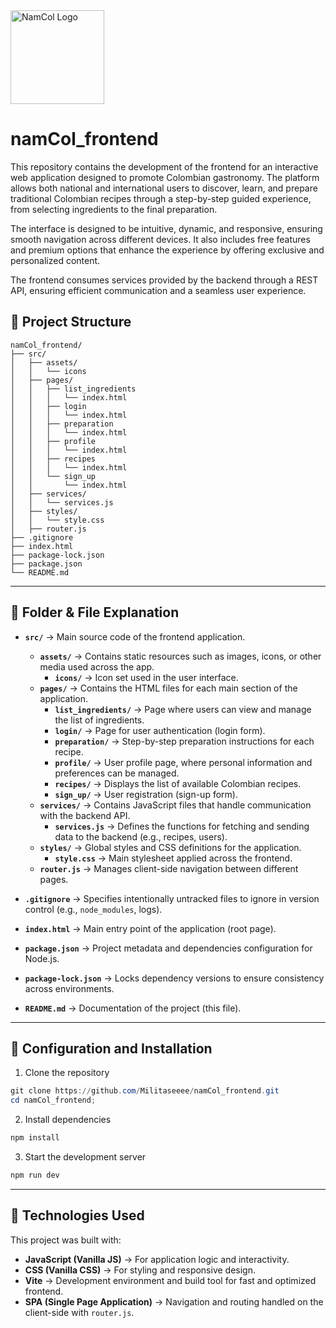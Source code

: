 <img src="src/assets/logo%20ñamcol%20largo%20black%201.png" alt="NamCol Logo" width="150"/>

# namCol_frontend

This repository contains the development of the frontend for an interactive web application designed to promote Colombian gastronomy. The platform allows both national and international users to discover, learn, and prepare traditional Colombian recipes through a step-by-step guided experience, from selecting ingredients to the final preparation.

The interface is designed to be intuitive, dynamic, and responsive, ensuring smooth navigation across different devices. It also includes free features and premium options that enhance the experience by offering exclusive and personalized content.

The frontend consumes services provided by the backend through a REST API, ensuring efficient communication and a seamless user experience.

## 📁 Project Structure
```
namCol_frontend/
├── src/
│   ├── assets/
│   │   └── icons
│   ├── pages/
│   │   ├── list_ingredients
│   │   │   └── index.html
│   │   ├── login
│   │   │   └── index.html
│   │   ├── preparation
│   │   │   └── index.html
│   │   ├── profile
│   │   │   └── index.html
│   │   ├── recipes
│   │   │   └── index.html
│   │   └── sign_up
│   │       └── index.html
│   ├── services/
│   │   └── services.js
│   ├── styles/
│   │   └── style.css
│   ├── router.js                
├── .gitignore
├── index.html     
├── package-lock.json
├── package.json
└── README.md
```

---

## 📂 Folder & File Explanation  

- **`src/`** → Main source code of the frontend application.  
  - **`assets/`** → Contains static resources such as images, icons, or other media used across the app.  
    - **`icons/`** → Icon set used in the user interface.  
  - **`pages/`** → Contains the HTML files for each main section of the application.  
    - **`list_ingredients/`** → Page where users can view and manage the list of ingredients.  
    - **`login/`** → Page for user authentication (login form).  
    - **`preparation/`** → Step-by-step preparation instructions for each recipe.  
    - **`profile/`** → User profile page, where personal information and preferences can be managed.  
    - **`recipes/`** → Displays the list of available Colombian recipes.  
    - **`sign_up/`** → User registration (sign-up form).  
  - **`services/`** → Contains JavaScript files that handle communication with the backend API.  
    - **`services.js`** → Defines the functions for fetching and sending data to the backend (e.g., recipes, users).  
  - **`styles/`** → Global styles and CSS definitions for the application.  
    - **`style.css`** → Main stylesheet applied across the frontend.  
  - **`router.js`** → Manages client-side navigation between different pages.  

- **`.gitignore`** → Specifies intentionally untracked files to ignore in version control (e.g., `node_modules`, logs).  
- **`index.html`** → Main entry point of the application (root page).  
- **`package.json`** → Project metadata and dependencies configuration for Node.js.  
- **`package-lock.json`** → Locks dependency versions to ensure consistency across environments.  
- **`README.md`** → Documentation of the project (this file).  

---

## 🔧 Configuration and Installation

1) Clone the repository
```powershell
git clone https://github.com/Militaseeee/namCol_frontend.git
cd namCol_frontend;
```

2) Install dependencies
```bash
npm install
```

3) Start the development server
```bash
npm run dev
```

---

## 🚀 Technologies Used  

This project was built with:  

- **JavaScript (Vanilla JS)** → For application logic and interactivity.  
- **CSS (Vanilla CSS)** → For styling and responsive design.  
- **Vite** → Development environment and build tool for fast and optimized frontend.  
- **SPA (Single Page Application)** → Navigation and routing handled on the client-side with `router.js`.  

